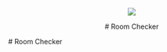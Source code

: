<p align="center">
  <img src="https://i.ibb.co/nfC4NXL/download.png">
</p>

<p align="center">
 # Room Checker
</p>
# Room Checker
